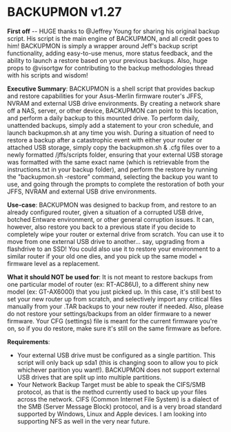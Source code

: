 # BACKUPMON v1.27
**First off** -- HUGE thanks to @Jeffrey Young for sharing his original backup script. His script is the main engine of BACKUPMON, and all credit goes to him! BACKUPMON is simply a wrapper around Jeff's backup script functionality, adding easy-to-use menus, more status feedback, and the ability to launch a restore based on your previous backups. Also, huge props to @visortgw for contributing to the backup methodologies thread with his scripts and wisdom!

**Executive Summary**: BACKUPMON is a shell script that provides backup and restore capabilities for your Asus-Merlin firmware router's JFFS, NVRAM and external USB drive environments. By creating a network share off a NAS, server, or other device, BACKUPMON can point to this location, and perform a daily backup to this mounted drive. To perform daily, unattended backups, simply add a statement to your cron schedule, and launch backupmon.sh at any time you wish. During a situation of need to restore a backup after a catastrophic event with either your router or attached USB storage, simply copy the backupmon.sh & .cfg files over to a newly formatted /jffs/scripts folder, ensuring that your external USB storage was formatted with the same exact name (which is retrievable from the instructions.txt in your backup folder), and perform the restore by running the "backupmon.sh -restore" command, selecting the backup you want to use, and going through the prompts to complete the restoration of both your JFFS, NVRAM and external USB drive environments.

**Use-case**: BACKUPMON was designed to backup from, and restore to an already configured router, given a situation of a corrupted USB drive, botched Entware environment, or other general corruption issues. It can, however, also restore you back to a previous state if you decide to completely wipe your router or external drive from scratch. You can use it to move from one external USB drive to another... say, upgrading from a flashdrive to an SSD! You could also use it to restore your environment to a similar router if your old one dies, and you pick up the same model + firmware level as a replacement.

**What it should NOT be used for**: It is not meant to restore backups from one particular model of router (ex: RT-AC86U), to a different shiny new model (ex: GT-AX6000) that you just picked up. In this case, it's still best to set your new router up from scratch, and selectively import any critical files manually from your .TAR backups to your new router if needed. Also, please do not restore your settings/backups from an older firmware to a newer firmware. Your CFG (settings) file is meant for the current firmware you're on, so if you do restore, make sure it's still on the same firmware as before.

**Requirements**:
- Your external USB drive must be configured as a single partition. This script will only back up sda1 (this is changing soon to allow you to pick whichever parition you want!). BACKUPMON does not support external USB drives that are split up into multiple partitions.
- Your Network Backup Target must be able to speak the CIFS/SMB protocol, as that is the method currently used to back up your files across the network. CIFS (Common Internet File System) is a dialect of the SMB (Server Message Block) protocol, and is a very broad standard supported by Windows, Linux and Apple devices. I am looking into supporting NFS as well in the very near future.
